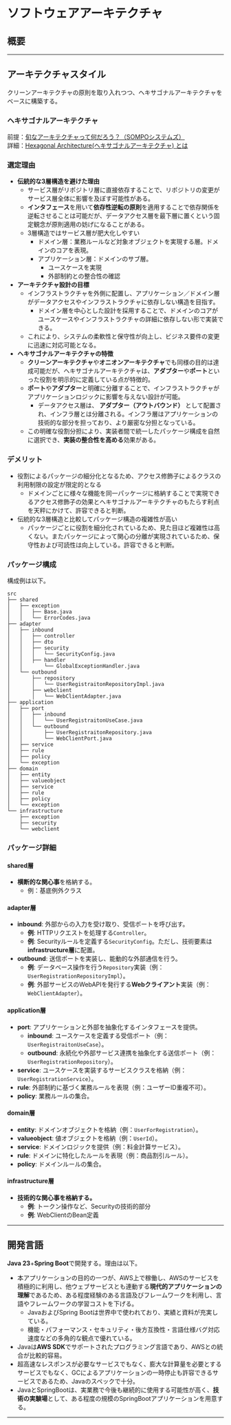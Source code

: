 # ソフトウェアアーキテクチャ

## 概要

---
## アーキテクチャスタイル
クリーンアーキテクチャの原則を取り入れつつ、ヘキサゴナルアーキテクチャをベースに構築する。
### ヘキサゴナルアーキテクチャ
前提：[旬なアーキテクチャって何だろう？（SOMPOシステムズ）](https://note.sompo-sys.com/n/n62fdd17a7dc4#03829441-0b62-48aa-b642-775854bb8a1b)   
詳細：[Hexagonal Architecture(ヘキサゴナルアーキテクチャ) とは](https:/zenn.dev/heyyou/articles/f380adb8d1fe8f)
### 選定理由
- **伝統的な3層構造を避けた理由**
  - サービス層がリポジトリ層に直接依存することで、リポジトリの変更がサービス層全体に影響を及ぼす可能性がある。
  - **インタフェース**を用いて**依存性逆転の原則**を適用することで依存関係を逆転させることは可能だが、データアクセス層を最下層に置くという固定観念が原則適用の妨げになることがある。
  - 3層構造ではサービス層が肥大化しやすい
    - ドメイン層：業務ルールなど対象オブジェクトを実現する層。ドメインのコアを表現。
    - アプリケーション層：ドメインのサブ層。
      - ユースケースを実現
      - 外部制約との整合性の確認
- **アーキテクチャ設計の目標**
  - インフラストラクチャを外側に配置し、アプリケーション／ドメイン層がデータアクセスやインフラストラクチャに依存しない構造を目指す。
    - ドメイン層を中心とした設計を採用することで、ドメインのコアがユースケースやインフラストラクチャの詳細に依存しない形で実装できる。
  - これにより、システムの柔軟性と保守性が向上し、ビジネス要件の変更に迅速に対応可能となる。
- **ヘキサゴナルアーキテクチャの特徴**
  - **クリーンアーキテクチャ**や**オニオンアーキテクチャ**でも同様の目的は達成可能だが、ヘキサゴナルアーキテクチャは、**アダプター**や**ポート**といった役割を明示的に定義している点が特徴的。
  - **ポート**や**アダプター**と明確に分離することで、インフラストラクチャがアプリケーションロジックに影響を与えない設計が可能。
    - データアクセス層は、 **アダプター（アウトバウンド）** として配置され、インフラ層とは分離される。インフラ層はアプリケーションの技術的な部分を担っており、より厳密な分担となっている。
  - この明確な役割分担により、実装者間で統一したパッケージ構成を自然に選択でき、**実装の整合性を高める**効果がある。

### デメリット
- 役割によるパッケージの細分化となるため、アクセス修飾子によるクラスの利用制限の設定が限定的となる
  - ドメインごとに様々な機能を同一パッケージに格納することで実現できるアクセス修飾子の効果とヘキサゴナルアーキテクチャのもたらす利点を天秤にかけて、許容できると判断。
- 伝統的な3層構造と比較してパッケージ構造の複雑性が高い
  - パッケージごとに役割を細分化されているため、見た目ほど複雑性は高くない。またパッケージによって関心の分離が実現されているため、保守性および可読性は向上している。許容できると判断。


### パッケージ構成
構成例は以下。
```plaintext
src
├── shared
│   ├── exception
│   │   ├── Base.java
│   │   └── ErrorCodes.java
├── adapter
│   ├── inbound
│   │   ├── controller
│   │   ├── dto
│   │   ├── security
│   │   │   └── SecurityConfig.java
│   │   ├── handler
│   │       └── GlobalExceptionHandler.java
│   └── outbound
│       ├── repository
│       │   └── UserRegistraitonRepositoryImpl.java
│       ├── webclient
│       │   └── WebClientAdapter.java
├── application
│   ├── port
│   │   ├── inbound
│   │   │   └── UserRegistraitonUseCase.java
│   │   └── outbound
│   │       ├── UserRegistraitonRepository.java
│   │       └── WebClientPort.java
│   ├── service
│   ├── rule
│   ├── policy
│   └── exception
├── domain
│   ├── entity
│   ├── valueobject
│   ├── service
│   ├── rule
│   ├── policy
│   └── exception
└── infrastructure
    ├── exception
    ├── security
    └── webclient
```
### パッケージ詳細
#### shared層
- **横断的な関心事**を格納する。
  - 例：基底例外クラス

#### adapter層
- **inbound**: 外部からの入力を受け取り、受信ポートを呼び出す。
  - **例**: HTTPリクエストを処理する`Controller`。
  - **例**: Securityルールを定義する`SecurityConfig`。ただし、技術要素は**infrastructure層**に配置。
- **outbound**: 送信ポートを実装し、能動的な外部通信を行う。
  - **例**: データベース操作を行う`Repository`実装（例：`UserRegistrationRepositoryImpl`）。
  - **例**: 外部サービスのWebAPIを発行する**Webクライアント**実装（例：`WebClientAdapter`）。

#### application層
- **port**: アプリケーションと外部を抽象化するインタフェースを提供。
  - **inbound**: ユースケースを定義する受信ポート（例：`UserRegistraitonUseCase`）。
  - **outbound**: 永続化や外部サービス連携を抽象化する送信ポート（例：`UserRegistrationRepository`）。
- **service**: ユースケースを実装するサービスクラスを格納（例：`UserRegistrationService`）。
- **rule**: 外部制約に基づく業務ルールを表現（例：ユーザーID重複不可）。
- **policy**: 業務ルールの集合。

#### domain層
- **entity**: ドメインオブジェクトを格納（例：`UserForRegistration`）。
- **valueobject**: 値オブジェクトを格納（例：`UserId`）。
- **service**: ドメインロジックを提供（例：料金計算サービス）。
- **rule**: ドメインに特化したルールを表現（例：商品割引ルール）。
- **policy**: ドメインルールの集合。

#### infrastructure層
- **技術的な関心事を格納する。**
  - **例**: トークン操作など、Securityの技術的部分
  - **例**: WebClientのBean定義

---
## 開発言語
**Java 23**+**Spring Boot**で開発する。理由は以下。
- 本アプリケーションの目的の一つが、AWS上で稼働し、AWSのサービスを積極的に利用し、他ウェブサービスとも連動する**現代的アプリケーションの理解**であるため、ある程度経験のある言語及びフレームワークを利用し、言語やフレームワークの学習コストを下げる。
    - JavaおよびSpring Bootは世界中で使われており、実績と資料が充実している。
    - 機能・パフォーマンス・セキュリティ・後方互換性・言語仕様バグ対応速度などの多角的な観点で優れている。
- Javaは**AWS SDK**でサポートされたプログラミング言語であり、AWSとの統合が比較的容易。
- 超高速なレスポンスが必要なサービスでもなく、膨大な計算量を必要とするサービスでもなく、GCによるアプリケーションの一時停止も許容できるサービスであるため、Javaのスペックで十分。
- JavaとSpringBootは、実業務で今後も継続的に使用する可能性が高く、**技術の実験場**として、ある程度の規模のSpringBootアプリケーションを用意する。
---
